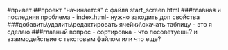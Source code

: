 #привет
##проект "начинается" с файла start_screen.html
###главная и последняя проблема - index.html- нужно закодить доп свойства 
###добавить\удалить\редактировать ячейки\скачать таблицу - это я сделаю
###главный вопрос - сортировка - что посоветуешь? <py-script> и взаимодействие с текстовым файлом или что еще? 